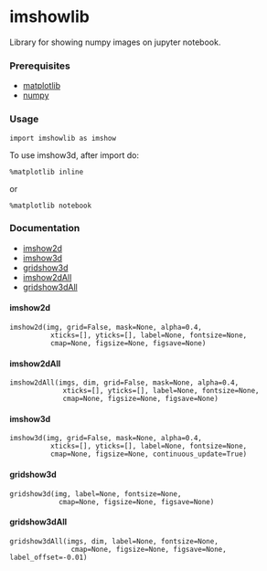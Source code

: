 # imshowlib

Library for showing numpy images on jupyter notebook.

### Prerequisites

* [matplotlib](https://matplotlib.org/)
* [numpy](https://numpy.org/)

### Usage
```
import imshowlib as imshow
```
To use imshow3d, after import do:
```
%matplotlib inline
```
or
```
%matplotlib notebook
```
### Documentation
* [imshow2d](#imshow2d)
* [imshow3d](#imshow3d)
* [gridshow3d](#gridshow3d)
* [imshow2dAll](#imshow2dAll)
* [gridshow3dAll](#imshow3dAll)


#### imshow2d
```
imshow2d(img, grid=False, mask=None, alpha=0.4, 
          xticks=[], yticks=[], label=None, fontsize=None, 
          cmap=None, figsize=None, figsave=None)
```


#### imshow2dAll
```
imshow2dAll(imgs, dim, grid=False, mask=None, alpha=0.4,
             xticks=[], yticks=[], label=None, fontsize=None, 
             cmap=None, figsize=None, figsave=None)
```

#### imshow3d
```
imshow3d(img, grid=False, mask=None, alpha=0.4, 
          xticks=[], yticks=[], label=None, fontsize=None, 
          cmap=None, figsize=None, continuous_update=True)
```

#### gridshow3d
```
gridshow3d(img, label=None, fontsize=None, 
            cmap=None, figsize=None, figsave=None)
```

#### gridshow3dAll
```
gridshow3dAll(imgs, dim, label=None, fontsize=None, 
               cmap=None, figsize=None, figsave=None, label_offset=-0.01)
```
